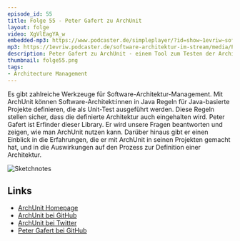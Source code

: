 ```yaml
---
episode_id: 55
title: Folge 55 - Peter Gafert zu ArchUnit
layout: folge
video: XgVlEagYA_w
embedded-mp3: https://www.podcaster.de/simpleplayer/?id=show~1evriw~software-architektur-im-stream~pod-6607368d2132e02000556c5a27&v=1617973352
mp3: https://1evriw.podcaster.de/software-architektur-im-stream/media/PeterGafert.mp3
description: Peter Gafert zu ArchUnit - einem Tool zum Testen der Architektur von Java-Systemen
thumbnail: folge55.png
tags:
- Architecture Management
---
```


Es gibt zahlreiche Werkzeuge für Software-Architektur-Management. Mit
ArchUnit können Software-Architekt:innen in Java Regeln für
Java-basierte Projekte definieren, die als Unit-Test ausgeführt
werden. Diese Regeln stellen sicher, dass die definierte Architektur
auch eingehalten wird. Peter Gafert ist Erfinder dieser Library. Er
wird unsere Fragen beantworten und zeigen, wie man ArchUnit nutzen
kann. Darüber hinaus gibt er einen Einblick in die Erfahrungen, die er
mit ArchUnit in seinen Projekten gemacht hat, und in die Auswirkungen
auf den Prozess zur Definition einer Architektur.

![Sketchnotes](/sketchnotes/folge55.jpg)

## Links

* [ArchUnit Homepage](https://www.archunit.org/)
* [ArchUnit bei GitHub](https://github.com/TNG/ArchUnit)
* [ArchUnit bei Twitter](https://twitter.com/archtests)
* [Peter Gafert bei GitHub](https://github.com/codecholeric)

